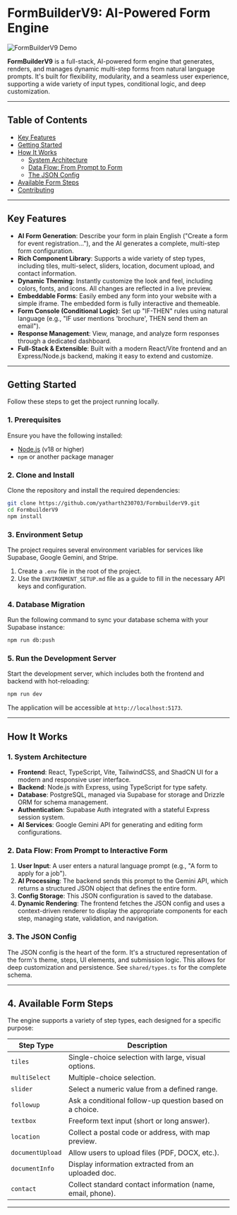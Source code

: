 # FormBuilderV9: AI-Powered Form Engine

![FormBuilderV9 Demo](https://github.com/YatharthV/FormBuilderV9/assets/83421118/886321de-6d04-4424-9c16-bd01844bda2c)

**FormBuilderV9** is a full-stack, AI-powered form engine that generates, renders, and manages dynamic multi-step forms from natural language prompts. It's built for flexibility, modularity, and a seamless user experience, supporting a wide variety of input types, conditional logic, and deep customization.

---

## Table of Contents

- [Key Features](#key-features)
- [Getting Started](#getting-started)
- [How It Works](#how-it-works)
  - [System Architecture](#1-system-architecture)
  - [Data Flow: From Prompt to Form](#2-data-flow-from-prompt-to-interactive-form)
  - [The JSON Config](#3-the-json-config)
- [Available Form Steps](#4-available-form-steps)
- [Contributing](#contributing)

---

## Key Features

-   **AI Form Generation**: Describe your form in plain English ("Create a form for event registration..."), and the AI generates a complete, multi-step form configuration.
-   **Rich Component Library**: Supports a wide variety of step types, including tiles, multi-select, sliders, location, document upload, and contact information.
-   **Dynamic Theming**: Instantly customize the look and feel, including colors, fonts, and icons. All changes are reflected in a live preview.
-   **Embeddable Forms**: Easily embed any form into your website with a simple iframe. The embedded form is fully interactive and themeable.
-   **Form Console (Conditional Logic)**: Set up "IF-THEN" rules using natural language (e.g., "IF user mentions 'brochure', THEN send them an email").
-   **Response Management**: View, manage, and analyze form responses through a dedicated dashboard.
-   **Full-Stack & Extensible**: Built with a modern React/Vite frontend and an Express/Node.js backend, making it easy to extend and customize.

---

## Getting Started

Follow these steps to get the project running locally.

### 1. Prerequisites
Ensure you have the following installed:
-   [Node.js](https://nodejs.org/) (v18 or higher)
-   `npm` or another package manager

### 2. Clone and Install
Clone the repository and install the required dependencies:
```bash
git clone https://github.com/yatharth230703/FormbuilderV9.git
cd FormbuilderV9
npm install
```

### 3. Environment Setup
The project requires several environment variables for services like Supabase, Google Gemini, and Stripe.

1.  Create a `.env` file in the root of the project.
2.  Use the `ENVIRONMENT_SETUP.md` file as a guide to fill in the necessary API keys and configuration.

### 4. Database Migration
Run the following command to sync your database schema with your Supabase instance:
```bash
npm run db:push
```

### 5. Run the Development Server
Start the development server, which includes both the frontend and backend with hot-reloading:
```bash
npm run dev
```
The application will be accessible at `http://localhost:5173`.

---

## How It Works

### 1. System Architecture

-   **Frontend**: React, TypeScript, Vite, TailwindCSS, and ShadCN UI for a modern and responsive user interface.
-   **Backend**: Node.js with Express, using TypeScript for type safety.
-   **Database**: PostgreSQL, managed via Supabase for storage and Drizzle ORM for schema management.
-   **Authentication**: Supabase Auth integrated with a stateful Express session system.
-   **AI Services**: Google Gemini API for generating and editing form configurations.

### 2. Data Flow: From Prompt to Interactive Form

1.  **User Input**: A user enters a natural language prompt (e.g., "A form to apply for a job").
2.  **AI Processing**: The backend sends this prompt to the Gemini API, which returns a structured JSON object that defines the entire form.
3.  **Config Storage**: This JSON configuration is saved to the database.
4.  **Dynamic Rendering**: The frontend fetches the JSON config and uses a context-driven renderer to display the appropriate components for each step, managing state, validation, and navigation.

### 3. The JSON Config

The JSON config is the heart of the form. It's a structured representation of the form's theme, steps, UI elements, and submission logic. This allows for deep customization and persistence. See `shared/types.ts` for the complete schema.

---

## 4. Available Form Steps

The engine supports a variety of step types, each designed for a specific purpose:

| Step Type          | Description                                            |
| ------------------ | ------------------------------------------------------ |
| `tiles`            | Single-choice selection with large, visual options.    |
| `multiSelect`      | Multiple-choice selection.                             |
| `slider`           | Select a numeric value from a defined range.           |
| `followup`         | Ask a conditional follow-up question based on a choice.|
| `textbox`          | Freeform text input (short or long answer).            |
| `location`         | Collect a postal code or address, with map preview.    |
| `documentUpload`   | Allow users to upload files (PDF, DOCX, etc.).         |
| `documentInfo`     | Display information extracted from an uploaded doc.    |
| `contact`          | Collect standard contact information (name, email, phone).|

---



